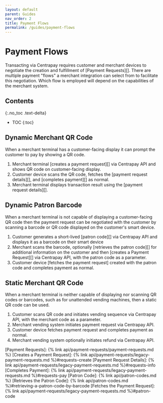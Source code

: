 ```yaml
---
layout: default
parent: Guides
nav_order: 2
title: Payment Flows
permalink: /guides/payment-flows
---
```


# Payment Flows

Transacting via Centrapay requires customer and merchant devices to negotiate
the creation and fulfillment of [Payment Requests][].  There are multiple
payment "flows" a merchant integration can select from to facilitate this
negotiation.  Which flow is employed will depend on the capabilities of the
merchant system.

## Contents
{:.no_toc .text-delta}

* TOC
{:toc}

## Dynamic Merchant QR Code

When a merchant terminal has a customer-facing display it can prompt the
customer to pay by showing a QR code.

1. Merchant terminal [creates a payment request][] via Centrapay API and shows QR
   code on customer-facing display.
2. Customer device scans the QR code, fetches the [payment request details][],
   and [completes payment][] as normal.
3. Merchant terminal displays transaction result using the [payment request details][].


## Dynamic Patron Barcode

When a merchant terminal is not capable of displaying a customer-facing QR code
then the payment request can be negotiated with the customer by scanning a
barcode or QR code displayed on the customer's smart device.

1. Customer generates a short-lived [patron code][] via Centrapay API and displays
   it as a barcode on their smart device
2. Merchant scans the barcode, optionally [retrieves the patron code][] for additional
   information on the customer and then [creates a Payment Request][] via Centrapay API,
   with the patron code as a parameter.
3. Customer device [fetches the payment request] created with the patron code and completes
   payment as normal.

## Static Merchant QR Code

When a merchant terminal is neither capable of displaying nor scanning QR codes
or barcodes, such as for unattended vending machines, then a static QR code can
be used.

1. Customer scans QR code and initiates vending sequence via Centrapay API,
   with the merchant code as a parameter.
2. Merchant vending system initiates payment request via Centrapay API.
3. Customer device fetches payment request and completes payment as normal.
4. Merchant vending system optionally initiates refund via Centrapay API.


[Payment Requests]: {% link api/payment-requests/payment-requests.md %}
[Creates a Payment Request]: {% link api/payment-requests/legacy-payment-requests.md %}#requests-create
[Payment Request Details]: {% link api/payment-requests/legacy-payment-requests.md %}#requests-info
[Completes Payment]: {% link api/payment-requests/legacy-payment-requests.md %}#requests-pay
[Patron Code]: {% link api/patron-codes.md %}
[Retrieves the Patron Code]: {% link api/patron-codes.md %}#retrieving-a-patron-code-by-barcode
[Fetches the Payment Request]: {% link api/payment-requests/legacy-payment-requests.md %}#patron-code
